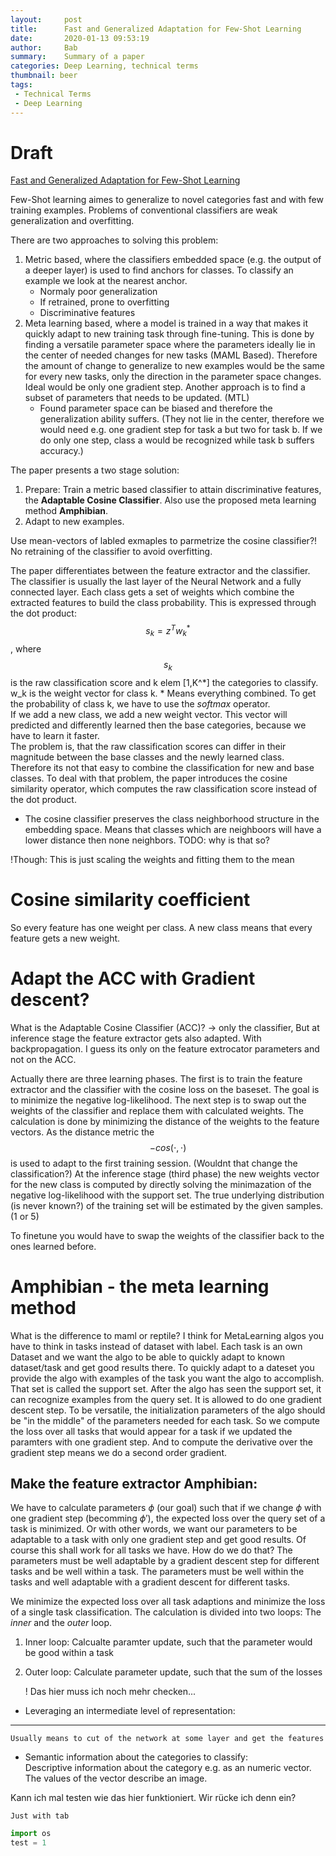 ```yaml
---
layout:     post
title:      Fast and Generalized Adaptation for Few-Shot Learning
date:       2020-01-13 09:53:19
author:     Bab
summary:    Summary of a paper
categories: Deep Learning, technical terms
thumbnail: beer
tags:
 - Technical Terms
 - Deep Learning
---
```


# Draft

[Fast and Generalized Adaptation for Few-Shot Learning](https://arxiv.org/pdf/1911.10807v1.pdf)

Few-Shot learning aimes to generalize to novel categories fast and with few training examples.
Problems of conventional classifiers are weak generalization and overfitting.

There are two approaches to solving this problem:
1. Metric based, where the classifiers embedded space (e.g. the output of a deeper layer) is used
to find anchors for classes. To classify an example we look at the nearest anchor.
	- Normaly poor generalization
	- If retrained, prone to overfitting
	+ Discriminative features
2. Meta learning based, where a model is trained in a way that makes it quickly adapt to new
training task through fine-tuning. This is done by finding a versatile parameter space where the parameters ideally lie
in the center of needed changes for new tasks (MAML Based). Therefore the amount of change to generalize to new examples would be the
same for every new tasks, only the direction in the parameter space changes. Ideal would be only one gradient step. Another approach is
to find a subset of parameters that needs to be updated. (MTL)
	- Found parameter space can be biased and therefore the generalization ability suffers. (They not lie in the center,
therefore we would need e.g. one gradient step for task a but two for task b. If we do only one step, class a would be recognized
while task b suffers accuracy.)


The paper presents a two stage solution:
1. Prepare: Train a metric based classifier to attain discriminative features, the **Adaptable Cosine Classifier**. 
Also use the proposed meta learning method **Amphibian**.
2. Adapt to new examples. 


Use mean-vectors of labled exmaples to parmetrize the cosine classifier?!
No retraining of the classifier to avoid overfitting.

The paper differentiates between the feature extractor and the classifier. The classifier is usually the last layer of the Neural Network
and a fully connected layer. Each class gets a set of weights which combine the extracted features to build the class probability. 
This is expressed through the dot product: $$s_k = z^Tw_k^*$$, where $$s_k$$ is the raw classification score and k elem [1,K^*] the categories to
classify. w_k is the weight vector for class k. * Means everything combined. To get the probability of
class k, we have to use the *softmax* operator.  
If we add a new class, we add a new weight vector. This vector will predicted and differently learned then the base categories,
because we have to learn it faster.  
The problem is, that the raw classification scores can differ in their magnitude between the base classes and the newly learned class.
Therefore its not that easy to combine the classification for new and base classes. To deal with that problem, the paper introduces
the cosine similarity operator, which computes the raw classification score instead of the dot product.


+ The cosine classifier preserves the class neighborhood structure in the embedding space. Means that classes which are neighboors will have a lower distance then none neighbors. TODO: why is that so?

!Though: This is just scaling the weights and fitting them to the mean 

# Cosine similarity coefficient


So every
feature has one weight per class. A new class means that every feature gets a new weight.


# Adapt the ACC with Gradient descent?
What is the Adaptable Cosine Classifier (ACC)?
-> only the classifier,
But at inference stage the feature extractor gets also adapted. With backpropagation. I guess its only on 
the feature extrocator parameters and not on the ACC.


Actually there are three learning phases. The first is to train the feature extractor and the classifier with the cosine loss on the baseset. The goal is to minimize the negative log-likelihood. The next step is to swap out the weights of the classifier and replace them with calculated weights. The calculation is done by minimizing the distance of the weights to the feature vectors. As the distance metric the $$ -cos( \cdot , \cdot ) $$ is used to adapt to the first training session. (Wouldnt that change the classification?) 
At the inference stage (third phase) the new weights vector for the new class is computed by directly solving the minimazation of the negative log-likelihood with the support set. The true underlying distribution (is never known?) of the training set will be estimated by the given samples. (1 or 5)  

To finetune you would have to swap the weights of the classifier back to the ones learned before.

# Amphibian - the meta learning method

What is the difference to maml or reptile?
I think for MetaLearning algos you have to think in tasks instead of dataset with label. Each task is an own Dataset and
we want the algo to be able to quickly adapt to known dataset/task and get good results there. To quickly adapt to a dateset
you provide the algo with examples of the task you want the algo to accomplish. That set is called the support set.
After the algo has seen the support set, it can recognize examples from the query set. It is allowed to do one gradient
descent step. To be versatile, the initialization parameters of the algo should be "in the middle" of the parameters
needed for each task. So we compute the loss over all tasks that would appear for a task if we updated the paramters
with one gradient step. And to compute the derivative over the gradient step means we do a second order gradient.

## Make the feature extractor Amphibian:
We have to calculate parameters $\phi$ (our goal) such that if we change $\phi$ with one gradient step (becomming $\phi'$), the
expected loss over the query set of a task is minimized. Or with other words, we want our parameters to be adaptable to a
task with only one gradient step and get good results. Of course this shall work for all tasks we have. How do we do that?
The parameters must be well adaptable by a gradient descent step for different tasks and be well within a task.
The parameters must be well within the tasks and well adaptable with a gradient descent for different tasks.


We minimize the expected loss over all task adaptions and minimize the loss of a single task classification.
The calculation is divided into two loops: The *inner* and the *outer* loop. 
1. Inner loop:
	Calcualte paramter update, such that the parameter would be good within a task
2. Outer loop:
	Calculate parameter update, such that the sum of the losses

	! Das hier muss ich noch mehr checken...
	


- Leveraging an intermediate level of representation:  
___
    Usually means to cut of the network at some layer and get the features
  
- Semantic information about the categories to classify:  
    Descriptive information about the category e.g. as an numeric vector. The values of the vector describe an image.

Kann ich mal testen wie das hier funktioniert. Wir rücke ich denn ein?  

    Just with tab
```python
import os
test = 1
```
